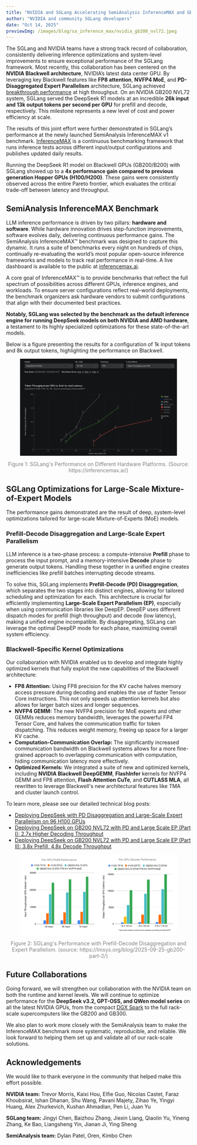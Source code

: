 ```yaml
---
title: "NVIDIA and SGLang Accelerating SemiAnalysis InferenceMAX and GB200 Together"
author: "NVIDIA and community SGLang developers"
date: "Oct 14, 2025"
previewImg: /images/blog/sa_inference_max/nvidia_gb200_nvl72.jpeg
---
```


The SGLang and NVIDIA teams have a strong track record of collaboration, consistently delivering inference optimizations and system-level improvements to ensure exceptional performance of the SGLang framework. Most recently, this collaboration has been centered on the **NVIDIA Blackwell architecture**, NVIDIA’s latest data center GPU. By leveraging key Blackwell features like **FP8 attention**, **NVFP4 MoE**, and **PD-Disaggregated Expert Parallelism** architecture, SGLang achieved [breakthrough performance](https://lmsys.org/blog/2025-09-25-gb200-part-2/) at high throughput. On an NVIDIA GB200 NVL72 system, SGLang served the DeepSeek R1 models at an incredible **26k input and 13k output tokens per second per GPU** for prefill and decode, respectively. This milestone represents a new level of cost and power efficiency at scale.

The results of this joint effort were further demonstrated in SGLang’s performance at the newly launched SemiAnalysis InferenceMAX v1 benchmark.
[InferenceMAX](https://newsletter.semianalysis.com/p/inferencemax-open-source-inference) is a continuous benchmarking framework that runs inference tests across different input/output configurations and publishes updated daily results.

Running the DeepSeek R1 model on Blackwell GPUs (GB200/B200) with SGLang showed up to a **4x performance gain compared to previous generation Hopper GPUs (H100/H200)**. These gains were consistently observed across the entire Pareto frontier, which evaluates the critical trade-off between latency and throughput.

## SemiAnalysis InferenceMAX Benchmark

LLM inference performance is driven by two pillars: **hardware and software**. While hardware innovation drives step-function improvements, software evolves daily, delivering continuous performance gains. The SemiAnalysis InferenceMAX™ benchmark was designed to capture this dynamic. It runs a suite of benchmarks every night on hundreds of chips, continually re-evaluating the world’s most popular open-source inference frameworks and models to track real performance in real-time. A live dashboard is available to the public at [inferencemax.ai](https://inferencemax.ai/).

A core goal of InferenceMAX™ is to provide benchmarks that reflect the full spectrum of possibilities across different GPUs, inference engines, and workloads. To ensure server configurations reflect real-world deployments, the benchmark organizers ask hardware vendors to submit configurations that align with their documented best practices.

**Notably, SGLang was selected by the benchmark as the default inference engine for running DeepSeek models on both NVIDIA and AMD hardware**, a testament to its highly specialized optimizations for these state-of-the-art models.

Below is a figure presenting the results for a configuration of 1k input tokens and 8k output tokens, highlighting the performance on Blackwell.

<img src="/images/blog/sa_inference_max/deepseek_fp8_results.jpg" style="display:block; margin-top: auto; margin-left: auto; margin-right: auto; margin-bottom: auto; width: 85%"></img>
<p style="color:gray; text-align: center;">Figure 1: SGLang's Performance on Different Hardware Platforms. (Source: https://inferencemax.ai/) </p>

## SGLang Optimizations for Large-Scale Mixture-of-Expert Models

The performance gains demonstrated are the result of deep, system-level optimizations tailored for large-scale Mixture-of-Experts (MoE) models.

### Prefill-Decode Disaggregation and Large-Scale Expert Parallelism

LLM inference is a two-phase process: a compute-intensive **Prefill** phase to process the input prompt, and a memory-intensive **Decode** phase to generate output tokens. Handling these together in a unified engine creates inefficiencies like prefill batches interrupting decode streams.

To solve this, SGLang implements **Prefill-Decode (PD) Disaggregation**, which separates the two stages into distinct engines, allowing for tailored scheduling and optimization for each. This architecture is crucial for efficiently implementing **Large-Scale Expert Parallelism (EP)**, especially when using communication libraries like DeepEP. DeepEP uses different dispatch modes for prefill (high throughput) and decode (low latency), making a unified engine incompatible. By disaggregating, SGLang can leverage the optimal DeepEP mode for each phase, maximizing overall system efficiency.

### Blackwell-Specific Kernel Optimizations

Our collaboration with NVIDIA enabled us to develop and integrate highly optimized kernels that fully exploit the new capabilities of the Blackwell architecture:

* **FP8 Attention:** Using FP8 precision for the KV cache halves memory access pressure during decoding and enables the use of faster Tensor Core instructions. This not only speeds up attention kernels but also allows for larger batch sizes and longer sequences.
* **NVFP4 GEMM:** The new NVFP4 precision for MoE experts and other GEMMs reduces memory bandwidth, leverages the powerful FP4 Tensor Core, and halves the communication traffic for token dispatching. This reduces weight memory, freeing up space for a larger KV cache.
* **Computation-Communication Overlap:** The significantly increased communication bandwidth on Blackwell systems allows for a more fine-grained approach to overlapping communication with computation, hiding communication latency more effectively.
* **Optimized Kernels:** We integrated a suite of new and optimized kernels, including **NVIDIA Blackwell DeepGEMM**, **FlashInfer** kernels for NVFP4 GEMM and FP8 attention, **Flash Attention CuTe**, and **CUTLASS MLA**, all rewritten to leverage Blackwell's new architectural features like TMA and cluster launch control.

To learn more, please see our detailed technical blog posts:
* [Deploying DeepSeek with PD Disaggregation and Large-Scale Expert Parallelism on 96 H100 GPUs](https://lmsys.org/blog/2025-05-05-large-scale-ep/)
* [Deploying DeepSeek on GB200 NVL72 with PD and Large Scale EP (Part I): 2.7x Higher Decoding Throughput](https://lmsys.org/blog/2025-06-16-gb200-part-1/)
* [Deploying DeepSeek on GB200 NVL72 with PD and Large Scale EP (Part II): 3.8x Prefill, 4.8x Decode Throughput](https://lmsys.org/blog/2025-09-25-gb200-part-2/)

<img src="/images/blog/gb200_part_2/primary.png" style="display:block; margin-top: auto; margin-left: auto; margin-right: auto; margin-bottom: auto; width: 85%"></img>
<p style="color:gray; text-align: center;">Figure 2: SGLang's Performance with Prefill-Decode Disaggregation and Expert Parallelism. (source: https://lmsys.org/blog/2025-09-25-gb200-part-2/)</p>

## Future Collaborations

Going forward, we will strengthen our collaboration with the NVIDIA team on both the runtime and kernel levels. We will continue to optimize performance for the **DeepSeek v3.2, GPT-OSS, and QWen model series** on all the latest NVIDIA GPUs, from the compact [DGX Spark](https://lmsys.org/blog/2025-10-13-nvidia-dgx-spark/) to the full rack-scale supercomputers like the GB200 and GB300.

We also plan to work more closely with the SemiAnalysis team to make the InferenceMAX benchmark more systematic, reproducible, and reliable. We look forward to helping them set up and validate all of our rack-scale solutions.

## Acknowledgements

We would like to thank everyone in the community that helped make this effort possible.

**NVIDIA team:** Trevor Morris, Kaixi Hou, Elfie Guo, Nicolas Castet, Faraz Khoubsirat, Ishan Dhanan, Shu Wang, Pavani Majety, Zihao Ye, Yingyi Huang, Alex Zhurkevich, Kushan Ahmadian, Pen Li, Juan Yu

**SGLang team:** Jingyi Chen, Baizhou Zhang, Jiexin Liang, Qiaolin Yu, Yineng Zhang, Ke Bao, Liangsheng Yin, Jianan Ji, Ying Sheng

**SemiAnalysis team:** Dylan Patel, Oren, Kimbo Chen
